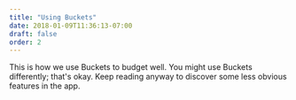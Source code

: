 ```yaml
---
title: "Using Buckets"
date: 2018-01-09T11:36:13-07:00
draft: false
order: 2
---
```


This is how we use Buckets to budget well.  You might use Buckets differently; that's okay.  Keep reading anyway to discover some less obvious features in the app.